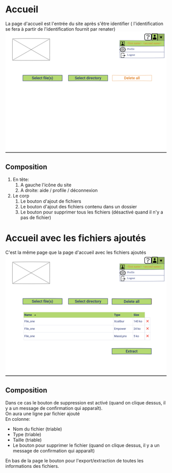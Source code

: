 # Accueil
La page d'accueil est l'entrée du site après s'être identifier ( l'identification se fera à partir de l'identification fournit par renater)
![Page d'accueil](/wireframe/home.png)

## Composition

1. En tête:
   1. A gauche l'icône du site
   2. A droite: aide / profile / déconnexion
2. Le corp
   1. Le bouton d'ajout de fichiers
   2. Le bouton d'ajout des fichiers contenu dans un dossier
   3. Le bouton pour supprimer tous les fichiers (désactivé quand il n'y a pas de fichier)
  
# Accueil avec les fichiers ajoutés
C'est la même page que la page d'accueil avec les fichiers ajoutés
![Page d'accueil avec les fichiers ajoutés](/wireframe/homeaddedfiles.png)

## Composition
Dans ce cas le bouton de suppression est activé (quand on clique dessus, il y a un message de confirmation qui apparaît).  
On aura une ligne par fichier ajouté  
En colonne:
  - Nom du fichier (triable)
  - Type (triable)
  - Taille (triable)
  - Le bouton pour supprimer le fichier (quand on clique dessus, il y a un message de confirmation qui apparaît)

En bas de la page le bouton pour l'export/extraction de toutes les informations des fichiers.
